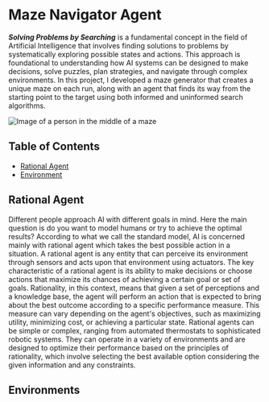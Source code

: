 # Maze Navigator Agent
***Solving Problems by Searching*** is a fundamental concept in the field of Artificial Intelligence that involves finding solutions to problems by systematically exploring possible states and actions. This approach is foundational to understanding how AI systems can be designed to make decisions, solve puzzles, plan strategies, and navigate through complex environments. In this project, I developed a maze generator that creates a unique maze on each run, along with an agent that finds its way from the starting point to the target using both informed and uninformed search algorithms.

![Image of a person in the middle of a maze](https://github.com/PeymanKh/Maze-solver-Agent/assets/118134658/0b002b9d-99ea-462e-990e-399989c062b8)

## Table of Contents

- [Rational Agent](#agent)
- [Environment](#environment)



<a name="agent"></a>
## Rational Agent 
Different people approach AI with different goals in mind. Here the main question is do you want to model humans or try to achieve the optimal results? 
According to what we call the standard model, AI is concerned mainly with rational agent which takes the best possible action in a situation. A rational agent is any entity that can perceive its environment through sensors and acts upon that environment using actuators. The key characteristic of a rational agent is its ability to make decisions or choose actions that maximize its chances of achieving a certain goal or set of goals. Rationality, in this context, means that given a set of perceptions and a knowledge base, the agent will perform an action that is expected to bring about the best outcome according to a specific performance measure. This measure can vary depending on the agent's objectives, such as maximizing utility, minimizing cost, or achieving a particular state.
Rational agents can be simple or complex, ranging from automated thermostats to sophisticated robotic systems. They can operate in a variety of environments and are designed to optimize their performance based on the principles of rationality, which involve selecting the best available option considering the given information and any constraints.

<a name="environment"></a>
## Environments
